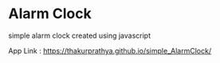 # Alarm Clock
simple alarm clock created using javascript

App Link : https://thakurprathya.github.io/simple_AlarmClock/
